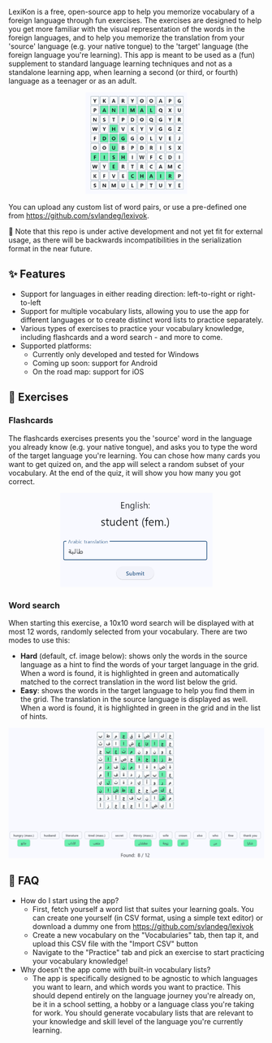 LexiKon is a free, open-source app to help you memorize vocabulary of a foreign language through fun exercises. The exercises are designed to help you get more familiar with the visual representation of the words in the foreign languages, and to help you memorize the translation from your 'source' language (e.g. your native tongue) to the 'target' language (the foreign language you're learning). This app is meant to be used as a (fun) supplement to standard language learning techniques and not as a standalone learning app, when learning a second (or third, or fourth) language as a teenager or as an adult.

<p align="center">
<img src="media/wordsearch_english.png" title="Example of a wordsearch grid" alt="Picture showing a wordsearch grid with several English words highlighted in green" width="200">
</p>

You can upload any custom list of word pairs, or use a pre-defined one from https://github.com/svlandeg/lexivok.

🚧 Note that this repo is under active development and not yet fit for external usage, as there will be backwards incompatibilities in the serialization format in the near future.

## ✨ Features

* Support for languages in either reading direction: left-to-right or right-to-left
* Support for multiple vocabulary lists, allowing you to use the app for different languages or to create distinct word lists to practice separately.
* Various types of exercises to practice your vocabulary knowledge, including flashcards and a word search - and more to come.
* Supported platforms:
   * Currently only developed and tested for Windows
   * Coming up soon: support for Android
   * On the road map: support for iOS
 
## 🎉 Exercises

### Flashcards

The flashcards exercises presents you the 'source' word in the language you already know (e.g. your native tongue), and asks you to type the word of the target language you're learning. You can chose how many cards you want to get quized on, and the app will select a random subset of your vocabulary. At the end of the quiz, it will show you how many you got correct.

<p align="center">
<img src="media/flashcard_arabic.png" title="Example of one flashcard question" alt="Picture showing a flashcard with the question 'English: student (fem.)' and expecting the Arabic translation, which should be طالبة" width="300">
</p>

### Word search

When starting this exercise, a 10x10 word search will be displayed with at most 12 words, randomly selected from your vocabulary. There are two modes to use this:
   * **Hard** (default, cf. image below): shows only the words in the source language as a hint to find the words of your target language in the grid. When a word is found, it is highlighted in green and automatically matched to the correct translation in the word list below the grid.
   * **Easy**: shows the words in the target language to help you find them in the grid. The translation in the source language is displayed as well. When a word is found, it is highlighted in green in the grid and in the list of hints.

<p align="center">
<img src="media/wordsearch_arabic_hard.png" title="Example of grid search, hard mode" alt="Picture showing a grid search with Arabic letters, and the English translations shown as hint below" width="800">
</p>

## 📝 FAQ

* How do I start using the app?
  * First, fetch yourself a word list that suites your learning goals. You can create one yourself (in CSV format, using a simple text editor) or download a dummy one from https://github.com/svlandeg/lexivok
  * Create a new vocabulary on the "Vocabularies" tab, then tap it, and upload this CSV file with the "Import CSV" button
  * Navigate to the "Practice" tab and pick an exercise to start practicing your vocabulary knowledge!
* Why doesn't the app come with built-in vocabulary lists?
  * The app is specifically designed to be agnostic to which languages you want to learn, and which words you want to practice. This should depend entirely on the language journey you're already on, be it in a school setting, a hobby or a language class you're taking for work. You should generate vocabulary lists that are relevant to your knowledge and skill level of the language you're currently learning.

